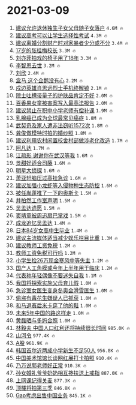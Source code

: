 # 2021-03-09

1. [建议允许退休独生子女父母随子女落户](https://s.weibo.com/weibo?q=%23%E5%BB%BA%E8%AE%AE%E5%85%81%E8%AE%B8%E9%80%80%E4%BC%91%E7%8B%AC%E7%94%9F%E5%AD%90%E5%A5%B3%E7%88%B6%E6%AF%8D%E9%9A%8F%E5%AD%90%E5%A5%B3%E8%90%BD%E6%88%B7%23&Refer=top) `4.6M 🔥`
1. [建议高考可以让学生选择性考试](https://s.weibo.com/weibo?q=%23%E5%BB%BA%E8%AE%AE%E9%AB%98%E8%80%83%E5%8F%AF%E4%BB%A5%E8%AE%A9%E5%AD%A6%E7%94%9F%E9%80%89%E6%8B%A9%E6%80%A7%E8%80%83%E8%AF%95%23&Refer=top) `4.3M 🔥`
1. [建议离婚分割财产时对家暴者少分或不分](https://s.weibo.com/weibo?q=%23%E5%BB%BA%E8%AE%AE%E7%A6%BB%E5%A9%9A%E5%88%86%E5%89%B2%E8%B4%A2%E4%BA%A7%E6%97%B6%E5%AF%B9%E5%AE%B6%E6%9A%B4%E8%80%85%E5%B0%91%E5%88%86%E6%88%96%E4%B8%8D%E5%88%86%23&Refer=top) `3.4M 🔥`
1. [17岁的张桂梅校长](https://s.weibo.com/weibo?q=17%E5%B2%81%E7%9A%84%E5%BC%A0%E6%A1%82%E6%A2%85%E6%A0%A1%E9%95%BF&Refer=top) `3.3M 🔥`
1. [刘亦菲拍戏的椅子用了18年](https://s.weibo.com/weibo?q=%23%E5%88%98%E4%BA%A6%E8%8F%B2%E6%8B%8D%E6%88%8F%E7%9A%84%E6%A4%85%E5%AD%90%E7%94%A8%E4%BA%8618%E5%B9%B4%23&Refer=top) `3.3M 🔥`
1. [李智恩去世](https://s.weibo.com/weibo?q=%E6%9D%8E%E6%99%BA%E6%81%A9%E5%8E%BB%E4%B8%96&Refer=top) `3.2M 🔥`
1. [刘欣](https://s.weibo.com/weibo?q=%E5%88%98%E6%AC%A3&Refer=top) `2.4M 🔥`
1. [盒马 这个企鹅没有心](https://s.weibo.com/weibo?q=%E7%9B%92%E9%A9%AC%20%E8%BF%99%E4%B8%AA%E4%BC%81%E9%B9%85%E6%B2%A1%E6%9C%89%E5%BF%83&Refer=top) `2.2M 🔥`
1. [戍边英雄肖思远烈士手机终解锁](https://s.weibo.com/weibo?q=%E6%88%8D%E8%BE%B9%E8%8B%B1%E9%9B%84%E8%82%96%E6%80%9D%E8%BF%9C%E7%83%88%E5%A3%AB%E6%89%8B%E6%9C%BA%E7%BB%88%E8%A7%A3%E9%94%81&Refer=top) `2.1M 🔥`
1. [院士吐槽带量子的护肤品肯定不好](https://s.weibo.com/weibo?q=%23%E9%99%A2%E5%A3%AB%E5%90%90%E6%A7%BD%E5%B8%A6%E9%87%8F%E5%AD%90%E7%9A%84%E6%8A%A4%E8%82%A4%E5%93%81%E8%82%AF%E5%AE%9A%E4%B8%8D%E5%A5%BD%23&Refer=top) `2.0M 🔥`
1. [百香果女童被害案写入最高法报告](https://s.weibo.com/weibo?q=%23%E7%99%BE%E9%A6%99%E6%9E%9C%E5%A5%B3%E7%AB%A5%E8%A2%AB%E5%AE%B3%E6%A1%88%E5%86%99%E5%85%A5%E6%9C%80%E9%AB%98%E6%B3%95%E6%8A%A5%E5%91%8A%23&Refer=top) `2.0M 🔥`
1. [建议禁止在职中小学老师有偿补课](https://s.weibo.com/weibo?q=%23%E5%BB%BA%E8%AE%AE%E7%A6%81%E6%AD%A2%E5%9C%A8%E8%81%8C%E4%B8%AD%E5%B0%8F%E5%AD%A6%E8%80%81%E5%B8%88%E6%9C%89%E5%81%BF%E8%A1%A5%E8%AF%BE%23&Refer=top) `1.9M 🔥`
1. [乳腺癌已成为全球最常见癌症](https://s.weibo.com/weibo?q=%23%E4%B9%B3%E8%85%BA%E7%99%8C%E5%B7%B2%E6%88%90%E4%B8%BA%E5%85%A8%E7%90%83%E6%9C%80%E5%B8%B8%E8%A7%81%E7%99%8C%E7%97%87%23&Refer=top) `1.8M 🔥`
1. [武契奇及家人遭非法窃听1572次](https://s.weibo.com/weibo?q=%E6%AD%A6%E5%A5%91%E5%A5%87%E5%8F%8A%E5%AE%B6%E4%BA%BA%E9%81%AD%E9%9D%9E%E6%B3%95%E7%AA%83%E5%90%AC1572%E6%AC%A1&Refer=top) `1.8M 🔥`
1. [龚俊做模特时拍的婚纱照](https://s.weibo.com/weibo?q=%23%E9%BE%9A%E4%BF%8A%E5%81%9A%E6%A8%A1%E7%89%B9%E6%97%B6%E6%8B%8D%E7%9A%84%E5%A9%9A%E7%BA%B1%E7%85%A7%23&Refer=top) `1.8M 🔥`
1. [建议利用农村闲置校舍村部做涉老化改造](https://s.weibo.com/weibo?q=%E5%BB%BA%E8%AE%AE%E5%88%A9%E7%94%A8%E5%86%9C%E6%9D%91%E9%97%B2%E7%BD%AE%E6%A0%A1%E8%88%8D%E6%9D%91%E9%83%A8%E5%81%9A%E6%B6%89%E8%80%81%E5%8C%96%E6%94%B9%E9%80%A0&Refer=top) `1.7M 🔥`
1. [阿凡达](https://s.weibo.com/weibo?q=%E9%98%BF%E5%87%A1%E8%BE%BE&Refer=top) `1.7M 🔥`
1. [江疏影 谢谢你在武汉等我](https://s.weibo.com/weibo?q=%E6%B1%9F%E7%96%8F%E5%BD%B1%20%E8%B0%A2%E8%B0%A2%E4%BD%A0%E5%9C%A8%E6%AD%A6%E6%B1%89%E7%AD%89%E6%88%91&Refer=top) `1.6M 🔥`
1. [景甜好适合司藤](https://s.weibo.com/weibo?q=%E6%99%AF%E7%94%9C%E5%A5%BD%E9%80%82%E5%90%88%E5%8F%B8%E8%97%A4&Refer=top) `1.6M 🔥`
1. [明星大侦探](https://s.weibo.com/weibo?q=%E6%98%8E%E6%98%9F%E5%A4%A7%E4%BE%A6%E6%8E%A2&Refer=top) `1.6M 🔥`
1. [萧亚轩脑压过高挂急诊](https://s.weibo.com/weibo?q=%E8%90%A7%E4%BA%9A%E8%BD%A9%E8%84%91%E5%8E%8B%E8%BF%87%E9%AB%98%E6%8C%82%E6%80%A5%E8%AF%8A&Refer=top) `1.6M 🔥`
1. [建议加强小龙虾等入侵物种生态防控](https://s.weibo.com/weibo?q=%23%E5%BB%BA%E8%AE%AE%E5%8A%A0%E5%BC%BA%E5%B0%8F%E9%BE%99%E8%99%BE%E7%AD%89%E5%85%A5%E4%BE%B5%E7%89%A9%E7%A7%8D%E7%94%9F%E6%80%81%E9%98%B2%E6%8E%A7%23&Refer=top) `1.6M 🔥`
1. [被任胤蓬推了一下的奥斯卡](https://s.weibo.com/weibo?q=%23%E8%A2%AB%E4%BB%BB%E8%83%A4%E8%93%AC%E6%8E%A8%E4%BA%86%E4%B8%80%E4%B8%8B%E7%9A%84%E5%A5%A5%E6%96%AF%E5%8D%A1%23&Refer=top) `1.5M 🔥`
1. [井柏然工作室声明](https://s.weibo.com/weibo?q=%23%E4%BA%95%E6%9F%8F%E7%84%B6%E5%B7%A5%E4%BD%9C%E5%AE%A4%E5%A3%B0%E6%98%8E%23&Refer=top) `1.5M 🔥`
1. [吴孟达遗愿](https://s.weibo.com/weibo?q=%E5%90%B4%E5%AD%9F%E8%BE%BE%E9%81%97%E6%84%BF&Refer=top) `1.5M 🔥`
1. [窦靖童被周迅扇巴掌戏](https://s.weibo.com/weibo?q=%23%E7%AA%A6%E9%9D%96%E7%AB%A5%E8%A2%AB%E5%91%A8%E8%BF%85%E6%89%87%E5%B7%B4%E6%8E%8C%E6%88%8F%23&Refer=top) `1.5M 🔥`
1. [成龙追忆吴孟达](https://s.weibo.com/weibo?q=%23%E6%88%90%E9%BE%99%E8%BF%BD%E5%BF%86%E5%90%B4%E5%AD%9F%E8%BE%BE%23&Refer=top) `1.4M 🔥`
1. [日本84岁女高中生毕业](https://s.weibo.com/weibo?q=%E6%97%A5%E6%9C%AC84%E5%B2%81%E5%A5%B3%E9%AB%98%E4%B8%AD%E7%94%9F%E6%AF%95%E4%B8%9A&Refer=top) `1.4M 🔥`
1. [建议主流媒体适当减少娱乐栏目比重](https://s.weibo.com/weibo?q=%23%E5%BB%BA%E8%AE%AE%E4%B8%BB%E6%B5%81%E5%AA%92%E4%BD%93%E9%80%82%E5%BD%93%E5%87%8F%E5%B0%91%E5%A8%B1%E4%B9%90%E6%A0%8F%E7%9B%AE%E6%AF%94%E9%87%8D%23&Refer=top) `1.3M 🔥`
1. [建议教师工资免税](https://s.weibo.com/weibo?q=%23%E5%BB%BA%E8%AE%AE%E6%95%99%E5%B8%88%E5%B7%A5%E8%B5%84%E5%85%8D%E7%A8%8E%23&Refer=top) `1.2M 🔥`
1. [教师工资免税可行吗](https://s.weibo.com/weibo?q=%23%E6%95%99%E5%B8%88%E5%B7%A5%E8%B5%84%E5%85%8D%E7%A8%8E%E5%8F%AF%E8%A1%8C%E5%90%97%23&Refer=top) `1.2M 🔥`
1. [小学生捡26万现金寒风中等失主](https://s.weibo.com/weibo?q=%E5%B0%8F%E5%AD%A6%E7%94%9F%E6%8D%A126%E4%B8%87%E7%8E%B0%E9%87%91%E5%AF%92%E9%A3%8E%E4%B8%AD%E7%AD%89%E5%A4%B1%E4%B8%BB&Refer=top) `1.2M 🔥`
1. [国产人工角膜或今年上半年用于临床](https://s.weibo.com/weibo?q=%23%E5%9B%BD%E4%BA%A7%E4%BA%BA%E5%B7%A5%E8%A7%92%E8%86%9C%E6%88%96%E4%BB%8A%E5%B9%B4%E4%B8%8A%E5%8D%8A%E5%B9%B4%E7%94%A8%E4%BA%8E%E4%B8%B4%E5%BA%8A%23&Refer=top) `1.2M 🔥`
1. [代表称年轻偶像不要迷失自我](https://s.weibo.com/weibo?q=%23%E4%BB%A3%E8%A1%A8%E7%A7%B0%E5%B9%B4%E8%BD%BB%E5%81%B6%E5%83%8F%E4%B8%8D%E8%A6%81%E8%BF%B7%E5%A4%B1%E8%87%AA%E6%88%91%23&Refer=top) `1.1M 🔥`
1. [我国将探索实施父母育儿假](https://s.weibo.com/weibo?q=%23%E6%88%91%E5%9B%BD%E5%B0%86%E6%8E%A2%E7%B4%A2%E5%AE%9E%E6%96%BD%E7%88%B6%E6%AF%8D%E8%82%B2%E5%84%BF%E5%81%87%23&Refer=top) `1.0M 🔥`
1. [急诊室女医生变身冬奥会滑雪医生](https://s.weibo.com/weibo?q=%23%E6%80%A5%E8%AF%8A%E5%AE%A4%E5%A5%B3%E5%8C%BB%E7%94%9F%E5%8F%98%E8%BA%AB%E5%86%AC%E5%A5%A5%E4%BC%9A%E6%BB%91%E9%9B%AA%E5%8C%BB%E7%94%9F%23&Refer=top) `1.0M 🔥`
1. [偷盗有毒花生嫌疑人已抓获](https://s.weibo.com/weibo?q=%E5%81%B7%E7%9B%97%E6%9C%89%E6%AF%92%E8%8A%B1%E7%94%9F%E5%AB%8C%E7%96%91%E4%BA%BA%E5%B7%B2%E6%8A%93%E8%8E%B7&Refer=top) `1.0M 🔥`
1. [和马退赛后米卡穿了他的鞋](https://s.weibo.com/weibo?q=%23%E5%92%8C%E9%A9%AC%E9%80%80%E8%B5%9B%E5%90%8E%E7%B1%B3%E5%8D%A1%E7%A9%BF%E4%BA%86%E4%BB%96%E7%9A%84%E9%9E%8B%23&Refer=top) `1.0M 🔥`
1. [未来5年中国的路这样走](https://s.weibo.com/weibo?q=%23%E6%9C%AA%E6%9D%A55%E5%B9%B4%E4%B8%AD%E5%9B%BD%E7%9A%84%E8%B7%AF%E8%BF%99%E6%A0%B7%E8%B5%B0%23&Refer=top) `1.0M 🔥`
1. [黄磊晒与多妈合照](https://s.weibo.com/weibo?q=%E9%BB%84%E7%A3%8A%E6%99%92%E4%B8%8E%E5%A4%9A%E5%A6%88%E5%90%88%E7%85%A7&Refer=top) `1.0M 🔥`
1. [林毅夫 中国人口红利还将持续很长时间](https://s.weibo.com/weibo?q=%E6%9E%97%E6%AF%85%E5%A4%AB%20%E4%B8%AD%E5%9B%BD%E4%BA%BA%E5%8F%A3%E7%BA%A2%E5%88%A9%E8%BF%98%E5%B0%86%E6%8C%81%E7%BB%AD%E5%BE%88%E9%95%BF%E6%97%B6%E9%97%B4&Refer=top) `985.0K 🔥`
1. [山河令](https://s.weibo.com/weibo?q=%E5%B1%B1%E6%B2%B3%E4%BB%A4&Refer=top) `977.4K 🔥`
1. [A股](https://s.weibo.com/weibo?q=%23A%E8%82%A1%23&Refer=top) `961.9K 🔥`
1. [韩国首尔近两成小学新生不足50人](https://s.weibo.com/weibo?q=%23%E9%9F%A9%E5%9B%BD%E9%A6%96%E5%B0%94%E8%BF%91%E4%B8%A4%E6%88%90%E5%B0%8F%E5%AD%A6%E6%96%B0%E7%94%9F%E4%B8%8D%E8%B6%B350%E4%BA%BA%23&Refer=top) `956.8K 🔥`
1. [中国美术馆馆长谈网红展打卡拍照](https://s.weibo.com/weibo?q=%23%E4%B8%AD%E5%9B%BD%E7%BE%8E%E6%9C%AF%E9%A6%86%E9%A6%86%E9%95%BF%E8%B0%88%E7%BD%91%E7%BA%A2%E5%B1%95%E6%89%93%E5%8D%A1%E6%8B%8D%E7%85%A7%23&Refer=top) `910.4K 🔥`
1. [乃万说郭老师好正常](https://s.weibo.com/weibo?q=%23%E4%B9%83%E4%B8%87%E8%AF%B4%E9%83%AD%E8%80%81%E5%B8%88%E5%A5%BD%E6%AD%A3%E5%B8%B8%23&Refer=top) `910.3K 🔥`
1. [孙女婚礼爷爷奶奶相互搀扶送上戒指](https://s.weibo.com/weibo?q=%E5%AD%99%E5%A5%B3%E5%A9%9A%E7%A4%BC%E7%88%B7%E7%88%B7%E5%A5%B6%E5%A5%B6%E7%9B%B8%E4%BA%92%E6%90%80%E6%89%B6%E9%80%81%E4%B8%8A%E6%88%92%E6%8C%87&Refer=top) `887.0K 🔥`
1. [上网课记得关麦](https://s.weibo.com/weibo?q=%23%E4%B8%8A%E7%BD%91%E8%AF%BE%E8%AE%B0%E5%BE%97%E5%85%B3%E9%BA%A6%23&Refer=top) `877.3K 🔥`
1. [顶楼将拍第三季](https://s.weibo.com/weibo?q=%23%E9%A1%B6%E6%A5%BC%E5%B0%86%E6%8B%8D%E7%AC%AC%E4%B8%89%E5%AD%A3%23&Refer=top) `846.8K 🔥`
1. [Gap考虑出售中国业务](https://s.weibo.com/weibo?q=Gap%E8%80%83%E8%99%91%E5%87%BA%E5%94%AE%E4%B8%AD%E5%9B%BD%E4%B8%9A%E5%8A%A1&Refer=top) `845.1K 🔥`
